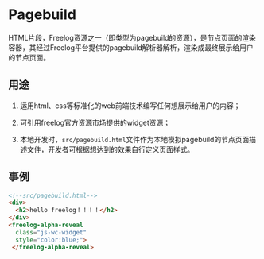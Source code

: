 # Pagebuild

HTML片段，Freelog资源之一（即类型为pagebuild的资源），是节点页面的渲染容器，其经过Freelog平台提供的pagebuild解析器解析，渲染成最终展示给用户的节点页面。


## 用途
1. 运用html、css等标准化的web前端技术编写任何想展示给用户的内容；

2. 可引用freelog官方资源市场提供的widget资源；

3. 本地开发时，`src/pagebuild.html`文件作为本地模拟pagebuild的节点页面描述文件，开发者可根据想达到的效果自行定义页面样式。

## 事例
```html
<!--src/pagebuild.html-->
<div>
  <h2>hello freelog！！！！</h2>
</div>
<freelog-alpha-reveal 
  class="js-wc-widget" 
  style="color:blue;"> 
 </freelog-alpha-reveal>
```